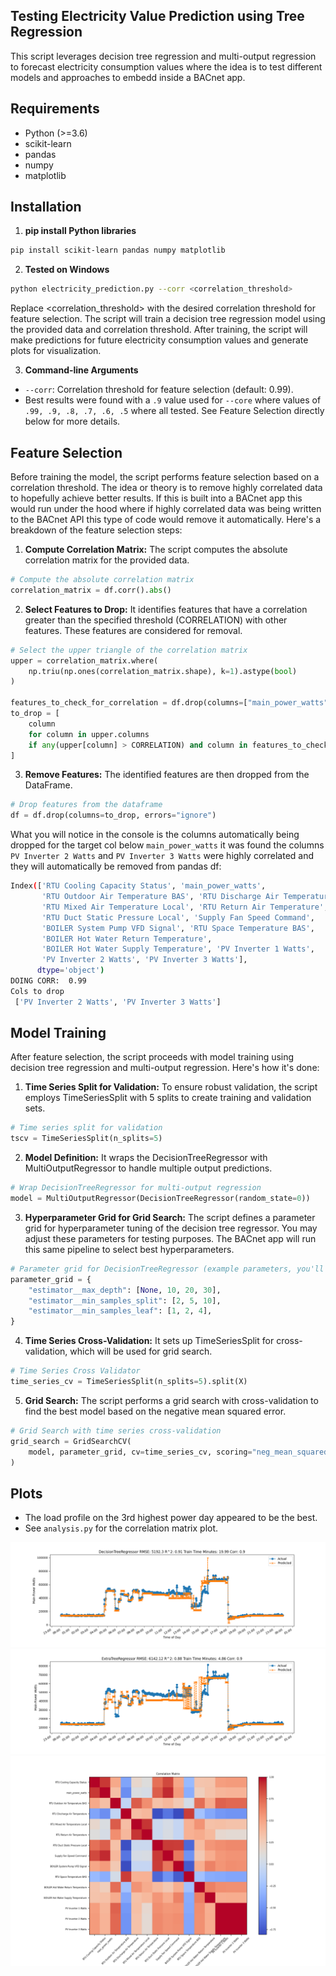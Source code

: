 ## Testing Electricity Value Prediction using Tree Regression

This script leverages decision tree regression and multi-output regression to forecast electricity consumption values where the idea is to test different models and approaches to embedd inside a BACnet app.

## Requirements
- Python (>=3.6)
- scikit-learn
- pandas
- numpy
- matplotlib

## Installation
1. **pip install Python libraries**

```bash
pip install scikit-learn pandas numpy matplotlib

```

2. **Tested on Windows**
```bash
python electricity_prediction.py --corr <correlation_threshold>
```
Replace <correlation_threshold> with the desired correlation threshold for feature selection. The script will train a decision tree regression model using the provided data and correlation threshold. After training, the script will make predictions for future electricity consumption values and generate plots for visualization.

3. **Command-line Arguments**
* `--corr`: Correlation threshold for feature selection (default: 0.99).
* Best results were found with a `.9` value used for `--core` where values of `.99, .9, .8, .7, .6, .5` where all tested. See Feature Selection directly below for more details. 

## Feature Selection
Before training the model, the script performs feature selection based on a correlation threshold. 
The idea or theory is to remove highly correlated data to hopefully achieve better results. 
If this is built into a BACnet app this would run under the hood where if highly correlated data was being written
to the BACnet API this type of code would remove it automatically.
Here's a breakdown of the feature selection steps:

1. **Compute Correlation Matrix:** The script computes the absolute correlation matrix for the provided data.
```python
# Compute the absolute correlation matrix
correlation_matrix = df.corr().abs()
```
2. **Select Features to Drop:** It identifies features that have a correlation greater than the specified threshold (CORRELATION) with other features. These features are considered for removal.
```python
# Select the upper triangle of the correlation matrix
upper = correlation_matrix.where(
    np.triu(np.ones(correlation_matrix.shape), k=1).astype(bool)
)

features_to_check_for_correlation = df.drop(columns=["main_power_watts"]).columns
to_drop = [
    column
    for column in upper.columns
    if any(upper[column] > CORRELATION) and column in features_to_check_for_correlation
]
```
3. **Remove Features:** The identified features are then dropped from the DataFrame.
```python
# Drop features from the dataframe
df = df.drop(columns=to_drop, errors="ignore")
```

What you will notice in the console is the columns automatically being dropped for the target col below `main_power_watts` it was found 
the columns `PV Inverter 2 Watts` and `PV Inverter 3 Watts` were highly correlated and they will automatically be removed from pandas df:
```bash
Index(['RTU Cooling Capacity Status', 'main_power_watts',
       'RTU Outdoor Air Temperature BAS', 'RTU Discharge Air Temperature',
       'RTU Mixed Air Temperature Local', 'RTU Return Air Temperature',
       'RTU Duct Static Pressure Local', 'Supply Fan Speed Command',
       'BOILER System Pump VFD Signal', 'RTU Space Temperature BAS',
       'BOILER Hot Water Return Temperature',
       'BOILER Hot Water Supply Temperature', 'PV Inverter 1 Watts',
       'PV Inverter 2 Watts', 'PV Inverter 3 Watts'],
      dtype='object')
DOING CORR:  0.99
Cols to drop 
 ['PV Inverter 2 Watts', 'PV Inverter 3 Watts']
 ```

## Model Training
After feature selection, the script proceeds with model training using decision tree regression and multi-output regression. Here's how it's done:

1. **Time Series Split for Validation:** To ensure robust validation, the script employs TimeSeriesSplit with 5 splits to create training and validation sets.

```python
# Time series split for validation
tscv = TimeSeriesSplit(n_splits=5)
```
2. **Model Definition:** It wraps the DecisionTreeRegressor with MultiOutputRegressor to handle multiple output predictions.
```python
# Wrap DecisionTreeRegressor for multi-output regression
model = MultiOutputRegressor(DecisionTreeRegressor(random_state=0))
```
3. **Hyperparameter Grid for Grid Search:** The script defines a parameter grid for hyperparameter tuning of the decision tree regressor. You may adjust these parameters for testing purposes. The BACnet app will run this same pipeline to select best hyperparameters.
```python
# Parameter grid for DecisionTreeRegressor (example parameters, you'll need to define these yourself)
parameter_grid = {
    "estimator__max_depth": [None, 10, 20, 30],
    "estimator__min_samples_split": [2, 5, 10],
    "estimator__min_samples_leaf": [1, 2, 4],
}
```
4. **Time Series Cross-Validation:** It sets up TimeSeriesSplit for cross-validation, which will be used for grid search.
```python
# Time Series Cross Validator
time_series_cv = TimeSeriesSplit(n_splits=5).split(X)
```
5. **Grid Search:** The script performs a grid search with cross-validation to find the best model based on the negative mean squared error.
```python
# Grid Search with time series cross-validation
grid_search = GridSearchCV(
    model, parameter_grid, cv=time_series_cv, scoring="neg_mean_squared_error"
)
```

## Plots 
* The load profile on the 3rd highest power day appeared to be the best.
* See `analysis.py` for the correlation matrix plot.

![Alt text](/time_series_testing/DecisionTreeRegressor_corr.png)
![Alt text](/time_series_testing/ExtraTreeRegressor_corr.png)
![Alt text](/time_series_testing/correlation_matrix.png)
